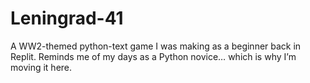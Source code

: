 # Leningrad-41
A WW2-themed python-text game I was making as a beginner back in Replit. Reminds me of my days as a Python novice… which is why I’m moving it here.
